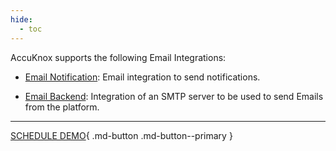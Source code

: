 ```yaml
---
hide:
  - toc
---
```


AccuKnox supports the following Email Integrations:

- [Email Notification](./../integrations/email.md): Email integration to send notifications.

- [Email Backend](./../integrations/email-backend.md): Integration of an SMTP server to be used to send Emails from the platform.


- - - 
[SCHEDULE DEMO](https://www.accuknox.com/contact-us){ .md-button .md-button--primary }